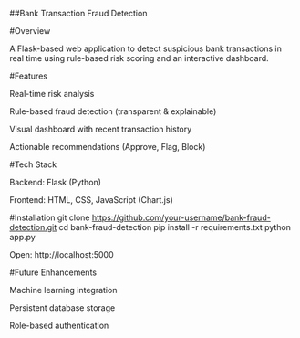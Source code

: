 ##Bank Transaction Fraud Detection

#Overview

A Flask-based web application to detect suspicious bank transactions in real time using rule-based risk scoring and an interactive dashboard.

#Features

Real-time risk analysis

Rule-based fraud detection (transparent & explainable)

Visual dashboard with recent transaction history

Actionable recommendations (Approve, Flag, Block)

#Tech Stack

Backend: Flask (Python)

Frontend: HTML, CSS, JavaScript (Chart.js)

#Installation
git clone https://github.com/your-username/bank-fraud-detection.git
cd bank-fraud-detection
pip install -r requirements.txt
python app.py


Open: http://localhost:5000

#Future Enhancements

Machine learning integration

Persistent database storage

Role-based authentication
